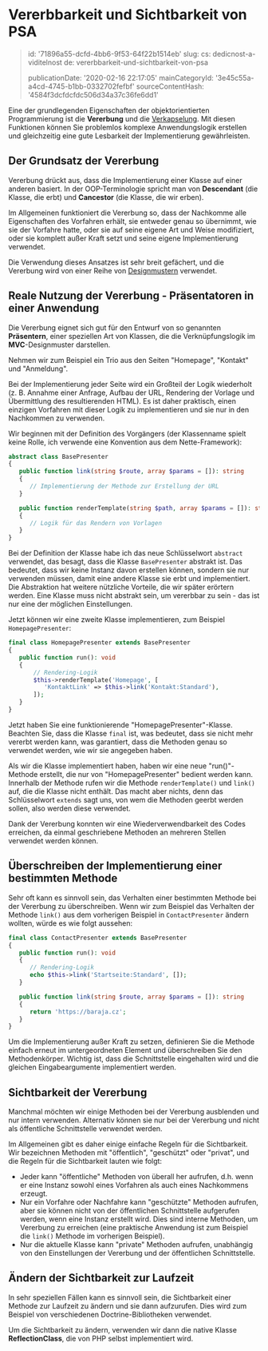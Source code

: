 Vererbbarkeit und Sichtbarkeit von PSA
======================================

> id: '71896a55-dcfd-4bb6-9f53-64f22b1514eb'
> slug:
> 	cs: dedicnost-a-viditelnost
> 	de: vererbbarkeit-und-sichtbarkeit-von-psa
> 
> publicationDate: '2020-02-16 22:17:05'
> mainCategoryId: '3e45c55a-a4cd-4745-b1bb-0332702fefbf'
> sourceContentHash: '4584f3dcfdcfdc506d34a37c36fe6dd1'

Eine der grundlegenden Eigenschaften der objektorientierten Programmierung ist die **Vererbung** und die <a href="/verkapselung">Verkapselung</a>. Mit diesen Funktionen können Sie problemlos komplexe Anwendungslogik erstellen und gleichzeitig eine gute Lesbarkeit der Implementierung gewährleisten.

Der Grundsatz der Vererbung
-------------------

Vererbung drückt aus, dass die Implementierung einer Klasse auf einer anderen basiert. In der OOP-Terminologie spricht man von **Descendant** (die Klasse, die erbt) und **Cancestor** (die Klasse, die wir erben).

Im Allgemeinen funktioniert die Vererbung so, dass der Nachkomme alle Eigenschaften des Vorfahren erhält, sie entweder genau so übernimmt, wie sie der Vorfahre hatte, oder sie auf seine eigene Art und Weise modifiziert, oder sie komplett außer Kraft setzt und seine eigene Implementierung verwendet.

Die Verwendung dieses Ansatzes ist sehr breit gefächert, und die Vererbung wird von einer Reihe von <a href="/design-patterns">Designmustern</a> verwendet.

Reale Nutzung der Vererbung - Präsentatoren in einer Anwendung
--------------------

Die Vererbung eignet sich gut für den Entwurf von so genannten **Präsentern**, einer speziellen Art von Klassen, die die Verknüpfungslogik im **MVC**-Designmuster darstellen.

Nehmen wir zum Beispiel ein Trio aus den Seiten "Homepage", "Kontakt" und "Anmeldung".

Bei der Implementierung jeder Seite wird ein Großteil der Logik wiederholt (z. B. Annahme einer Anfrage, Aufbau der URL, Rendering der Vorlage und Übermittlung des resultierenden HTML). Es ist daher praktisch, einen einzigen Vorfahren mit dieser Logik zu implementieren und sie nur in den Nachkommen zu verwenden.

Wir beginnen mit der Definition des Vorgängers (der Klassenname spielt keine Rolle, ich verwende eine Konvention aus dem Nette-Framework):

```php
abstract class BasePresenter
{
   public function link(string $route, array $params = []): string
   {
      // Implementierung der Methode zur Erstellung der URL
   }

   public function renderTemplate(string $path, array $params = []): string
   {
      // Logik für das Rendern von Vorlagen
   }
}
```

Bei der Definition der Klasse habe ich das neue Schlüsselwort `abstract` verwendet, das besagt, dass die Klasse `BasePresenter` abstrakt ist. Das bedeutet, dass wir keine Instanz davon erstellen können, sondern sie nur verwenden müssen, damit eine andere Klasse sie erbt und implementiert. Die Abstraktion hat weitere nützliche Vorteile, die wir später erörtern werden. Eine Klasse muss nicht abstrakt sein, um vererbbar zu sein - das ist nur eine der möglichen Einstellungen.

Jetzt können wir eine zweite Klasse implementieren, zum Beispiel `HomepagePresenter`:

```php
final class HomepagePresenter extends BasePresenter
{
   public function run(): void
   {
       // Rendering-Logik
       $this->renderTemplate('Homepage', [
          'KontaktLink' => $this->link('Kontakt:Standard'),
       ]);
   }
}
```

Jetzt haben Sie eine funktionierende "HomepagePresenter"-Klasse. Beachten Sie, dass die Klasse `final` ist, was bedeutet, dass sie nicht mehr vererbt werden kann, was garantiert, dass die Methoden genau so verwendet werden, wie wir sie angegeben haben.

Als wir die Klasse implementiert haben, haben wir eine neue "run()"-Methode erstellt, die nur von "HomepagePresenter" bedient werden kann. Innerhalb der Methode rufen wir die Methode `renderTemplate()` und `link()` auf, die die Klasse nicht enthält. Das macht aber nichts, denn das Schlüsselwort `extends` sagt uns, von wem die Methoden geerbt werden sollen, also werden diese verwendet.

Dank der Vererbung konnten wir eine Wiederverwendbarkeit des Codes erreichen, da einmal geschriebene Methoden an mehreren Stellen verwendet werden können.

Überschreiben der Implementierung einer bestimmten Methode
------------

Sehr oft kann es sinnvoll sein, das Verhalten einer bestimmten Methode bei der Vererbung zu überschreiben. Wenn wir zum Beispiel das Verhalten der Methode `link()` aus dem vorherigen Beispiel in `ContactPresenter` ändern wollten, würde es wie folgt aussehen:

```php
final class ContactPresenter extends BasePresenter
{
   public function run(): void
   {
      // Rendering-Logik
      echo $this->link('Startseite:Standard', []);
   }

   public function link(string $route, array $params = []): string
   {
      return 'https://baraja.cz';
   }
}
```

Um die Implementierung außer Kraft zu setzen, definieren Sie die Methode einfach erneut im untergeordneten Element und überschreiben Sie den Methodenkörper. Wichtig ist, dass die Schnittstelle eingehalten wird und die gleichen Eingabeargumente implementiert werden.

Sichtbarkeit der Vererbung
--------------------------

Manchmal möchten wir einige Methoden bei der Vererbung ausblenden und nur intern verwenden. Alternativ können sie nur bei der Vererbung und nicht als öffentliche Schnittstelle verwendet werden.

Im Allgemeinen gibt es daher einige einfache Regeln für die Sichtbarkeit. Wir bezeichnen Methoden mit "öffentlich", "geschützt" oder "privat", und die Regeln für die Sichtbarkeit lauten wie folgt:

- Jeder kann "öffentliche" Methoden von überall her aufrufen, d.h. wenn er eine Instanz sowohl eines Vorfahren als auch eines Nachkommens erzeugt.
- Nur ein Vorfahre oder Nachfahre kann "geschützte" Methoden aufrufen, aber sie können nicht von der öffentlichen Schnittstelle aufgerufen werden, wenn eine Instanz erstellt wird. Dies sind interne Methoden, um Vererbung zu erreichen (eine praktische Anwendung ist zum Beispiel die `link()` Methode im vorherigen Beispiel).
- Nur die aktuelle Klasse kann "private" Methoden aufrufen, unabhängig von den Einstellungen der Vererbung und der öffentlichen Schnittstelle.

Ändern der Sichtbarkeit zur Laufzeit
----------------------------

In sehr speziellen Fällen kann es sinnvoll sein, die Sichtbarkeit einer Methode zur Laufzeit zu ändern und sie dann aufzurufen. Dies wird zum Beispiel von verschiedenen Doctrine-Bibliotheken verwendet.

Um die Sichtbarkeit zu ändern, verwenden wir dann die native Klasse **ReflectionClass**, die von PHP selbst implementiert wird.
